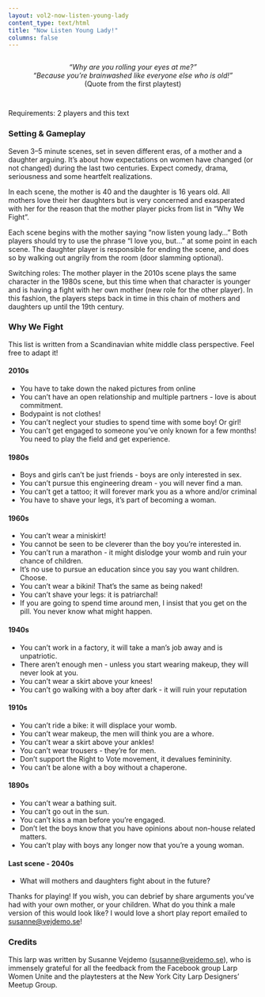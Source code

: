 ```yaml
---
layout: vol2-now-listen-young-lady
content_type: text/html
title: "Now Listen Young Lady!"
columns: false
---
```


<p style="text-align: center; margin-top: 2em; margin-bottom: 3em;">
  <em>“Why are you rolling your eyes at me?”</em><br/>
  <em>“Because you’re brainwashed like everyone else who is old!”</em><br/>
  (Quote from the first playtest)
</p>

Requirements: 2 players and this text

### Setting & Gameplay

Seven 3–5 minute scenes, set in seven different eras, of a mother and a
daughter arguing. It’s about how expectations on women have changed (or
not changed) during the last two centuries. Expect comedy, drama,
seriousness and some heartfelt realizations.

In each scene, the mother is 40 and the daughter is 16 years old. All
mothers love their her daughters but is very concerned and exasperated
with her for the reason that the mother player picks from list in “Why
We Fight”.

Each scene begins with the mother saying “now listen young lady…” Both
players should try to use the phrase “I love you, but…” at some point in
each scene. The daughter player is responsible for ending the scene, and
does so by walking out angrily from the room (door slamming optional).

Switching roles: The mother player in the 2010s scene plays the same
character in the 1980s scene, but this time when that character is
younger and is having a fight with her own mother (new role for the
other player). In this fashion, the players steps back in time in this
chain of mothers and daughters up until the 19th century.

### Why We Fight

This list is written from a Scandinavian white middle class perspective.
Feel free to adapt it!

#### 2010s

* You have to take down the naked pictures from online
* You can’t have an open relationship and multiple partners - love is about commitment.
* Bodypaint is not clothes!
* You can’t neglect your studies to spend time with some boy! Or girl!
* You can’t get engaged to someone you’ve only known for a few months! You need to play the field and get experience.

#### 1980s

* Boys and girls can’t be just friends - boys are only interested in sex.
* You can’t pursue this engineering dream - you will never find a man.
* You can’t get a tattoo; it will forever mark you as a whore and/or criminal
* You have to shave your legs, it’s part of becoming a woman.

#### 1960s

* You can’t wear a miniskirt!
* You cannot be seen to be cleverer than the boy you’re interested in.
* You can’t run a marathon - it might dislodge your womb and ruin your chance of children.
* It’s no use to pursue an education since you say you want children. Choose.
* You can’t wear a bikini! That’s the same as being naked!
* You can’t shave your legs: it is patriarchal!
* If you are going to spend time around men, I insist that you get on the pill. You never know what might happen.

#### 1940s

* You can’t work in a factory, it will take a man’s job away and is unpatriotic.
* There aren’t enough men - unless you start wearing makeup, they will never look at you.
* You can’t wear a skirt above your knees!
* You can’t go walking with a boy after dark - it will ruin your reputation

#### 1910s

* You can’t ride a bike: it will displace your womb.
* You can’t wear makeup, the men will think you are a whore.
* You can’t wear a skirt above your ankles!
* You can’t wear trousers - they’re for men.
* Don’t support the Right to Vote movement, it devalues femininity.
* You can’t be alone with a boy without a chaperone.

#### 1890s

* You can’t wear a bathing suit.
* You can’t go out in the sun.
* You can’t kiss a man before you’re engaged.
* Don’t let the boys know that you have opinions about non-house related matters.
* You can’t play with boys any longer now that you’re a young woman.

#### Last scene - 2040s

* What will mothers and daughters fight about in the future?

Thanks for playing! If you wish, you can debrief by share arguments
you’ve had with your own mother, or your children. What do you think a
male version of this would look like? I would love a short play report
emailed to susanne@vejdemo.se!

### Credits

This larp was written by Susanne Vejdemo (susanne@vejdemo.se), who is
immensely grateful for all the feedback from the Facebook group Larp
Women Unite and the playtesters at the New York City Larp Designers’
Meetup Group.
